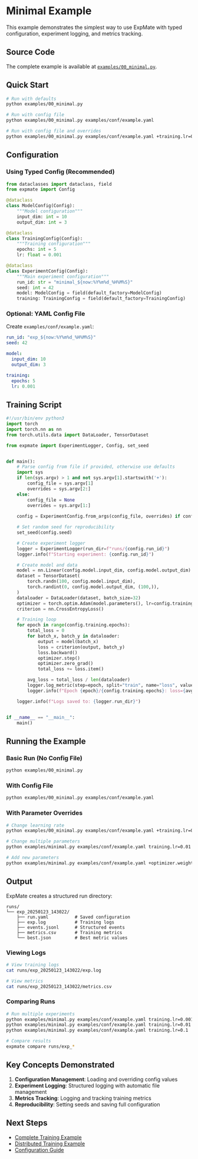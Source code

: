 # Minimal Example

This example demonstrates the simplest way to use ExpMate with typed configuration, experiment logging, and metrics tracking.

## Source Code

The complete example is available at [`examples/00_minimal.py`](https://github.com/kunheek/expmate/blob/main/examples/00_minimal.py).

## Quick Start

```bash
# Run with defaults
python examples/00_minimal.py

# Run with config file
python examples/00_minimal.py examples/conf/example.yaml

# Run with config file and overrides
python examples/00_minimal.py examples/conf/example.yaml +training.lr=0.01 +training.epochs=10
```

## Configuration

### Using Typed Config (Recommended)

```python
from dataclasses import dataclass, field
from expmate import Config

@dataclass
class ModelConfig(Config):
    """Model configuration"""
    input_dim: int = 10
    output_dim: int = 3

@dataclass
class TrainingConfig(Config):
    """Training configuration"""
    epochs: int = 5
    lr: float = 0.001

@dataclass
class ExperimentConfig(Config):
    """Main experiment configuration"""
    run_id: str = "minimal_${now:%Y%m%d_%H%M%S}"
    seed: int = 42
    model: ModelConfig = field(default_factory=ModelConfig)
    training: TrainingConfig = field(default_factory=TrainingConfig)
```

### Optional: YAML Config File

Create `examples/conf/example.yaml`:

```yaml
run_id: "exp_${now:%Y%m%d_%H%M%S}"
seed: 42

model:
  input_dim: 10
  output_dim: 3

training:
  epochs: 5
  lr: 0.001
```

## Training Script

```python
#!/usr/bin/env python3
import torch
import torch.nn as nn
from torch.utils.data import DataLoader, TensorDataset

from expmate import ExperimentLogger, Config, set_seed


def main():
    # Parse config from file if provided, otherwise use defaults
    import sys
    if len(sys.argv) > 1 and not sys.argv[1].startswith('+'):
        config_file = sys.argv[1]
        overrides = sys.argv[2:]
    else:
        config_file = None
        overrides = sys.argv[1:]
    
    config = ExperimentConfig.from_args(config_file, overrides) if config_file else ExperimentConfig.from_args(overrides=overrides)

    # Set random seed for reproducibility
    set_seed(config.seed)

    # Create experiment logger
    logger = ExperimentLogger(run_dir=f"runs/{config.run_id}")
    logger.info(f"Starting experiment: {config.run_id}")

    # Create model and data
    model = nn.Linear(config.model.input_dim, config.model.output_dim)
    dataset = TensorDataset(
        torch.randn(100, config.model.input_dim),
        torch.randint(0, config.model.output_dim, (100,)),
    )
    dataloader = DataLoader(dataset, batch_size=32)
    optimizer = torch.optim.Adam(model.parameters(), lr=config.training.lr)
    criterion = nn.CrossEntropyLoss()

    # Training loop
    for epoch in range(config.training.epochs):
        total_loss = 0
        for batch_x, batch_y in dataloader:
            output = model(batch_x)
            loss = criterion(output, batch_y)
            loss.backward()
            optimizer.step()
            optimizer.zero_grad()
            total_loss += loss.item()

        avg_loss = total_loss / len(dataloader)
        logger.log_metric(step=epoch, split="train", name="loss", value=avg_loss)
        logger.info(f"Epoch {epoch}/{config.training.epochs}: loss={avg_loss:.4f}")

    logger.info(f"Logs saved to: {logger.run_dir}")


if __name__ == "__main__":
    main()
```

## Running the Example

### Basic Run (No Config File)

```bash
python examples/00_minimal.py
```

### With Config File

```bash
python examples/00_minimal.py examples/conf/example.yaml
```

### With Parameter Overrides

```bash
# Change learning rate
python examples/00_minimal.py examples/conf/example.yaml +training.lr=0.01

# Change multiple parameters
python examples/minimal.py examples/conf/example.yaml training.lr=0.01 training.epochs=10

# Add new parameters
python examples/minimal.py examples/conf/example.yaml +optimizer.weight_decay=0.0001
```

## Output

ExpMate creates a structured run directory:

```
runs/
└── exp_20250123_143022/
    ├── run.yaml          # Saved configuration
    ├── exp.log           # Training logs
    ├── events.jsonl      # Structured events
    ├── metrics.csv       # Training metrics
    └── best.json         # Best metric values
```

### Viewing Logs

```bash
# View training logs
cat runs/exp_20250123_143022/exp.log

# View metrics
cat runs/exp_20250123_143022/metrics.csv
```

### Comparing Runs

```bash
# Run multiple experiments
python examples/minimal.py examples/conf/example.yaml training.lr=0.001
python examples/minimal.py examples/conf/example.yaml training.lr=0.01
python examples/minimal.py examples/conf/example.yaml training.lr=0.1

# Compare results
expmate compare runs/exp_*
```

## Key Concepts Demonstrated

1. **Configuration Management**: Loading and overriding config values
2. **Experiment Logging**: Structured logging with automatic file management
3. **Metrics Tracking**: Logging and tracking training metrics
4. **Reproducibility**: Setting seeds and saving full configuration

## Next Steps

- [Complete Training Example](training.md)
- [Distributed Training Example](ddp.md)
- [Configuration Guide](../guide/configuration.md)
